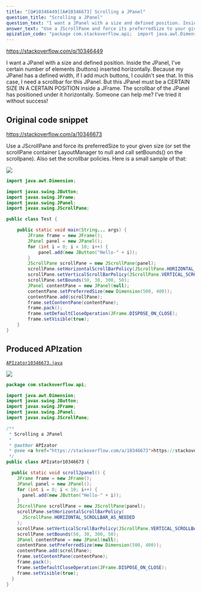 ```yaml
---
title: "[Q#10346449][A#10346673] Scrolling a JPanel"
question_title: "Scrolling a JPanel"
question_text: "I want a JPanel with a size and defined position. Inside the JPanel, I've certain number of elements (buttons) inserted horizontally. Because my JPanel has a defined width, if I add much buttons, I couldn't see that. In this case, I need a scrollbar for this JPanel. But this JPanel must be a CERTAIN SIZE IN A CERTAIN POSITION inside a JFrame. The scrollbar of the JPanel has positioned under it horizontally. Someone can help me? I've tried it without success!"
answer_text: "Use a JScrollPane and force its preferredSize to your given size (or set the scrollPane container LayoutManager to null and call setBounds() on the scrollpane). Also set the scrollbar policies. Here is a small sample of that:"
apization_code: "package com.stackoverflow.api;  import java.awt.Dimension; import javax.swing.JButton; import javax.swing.JFrame; import javax.swing.JPanel; import javax.swing.JScrollPane;  /**  * Scrolling a JPanel  *  * @author APIzator  * @see <a href=\"https://stackoverflow.com/a/10346673\">https://stackoverflow.com/a/10346673</a>  */ public class APIzator10346673 {    public static void scrollJpanel() {     JFrame frame = new JFrame();     JPanel panel = new JPanel();     for (int i = 0; i < 10; i++) {       panel.add(new JButton(\"Hello-\" + i));     }     JScrollPane scrollPane = new JScrollPane(panel);     scrollPane.setHorizontalScrollBarPolicy(       JScrollPane.HORIZONTAL_SCROLLBAR_AS_NEEDED     );     scrollPane.setVerticalScrollBarPolicy(JScrollPane.VERTICAL_SCROLLBAR_NEVER);     scrollPane.setBounds(50, 30, 300, 50);     JPanel contentPane = new JPanel(null);     contentPane.setPreferredSize(new Dimension(500, 400));     contentPane.add(scrollPane);     frame.setContentPane(contentPane);     frame.pack();     frame.setDefaultCloseOperation(JFrame.DISPOSE_ON_CLOSE);     frame.setVisible(true);   } }"
---
```


https://stackoverflow.com/q/10346449

I want a JPanel with a size and defined position. Inside the JPanel, I&#x27;ve certain number of elements (buttons) inserted horizontally. Because my JPanel has a defined width, if I add much buttons, I couldn&#x27;t see that. In this case, I need a scrollbar for this JPanel. But this JPanel must be a CERTAIN SIZE IN A CERTAIN POSITION inside a JFrame. The scrollbar of the JPanel has positioned under it horizontally. Someone can help me? I&#x27;ve tried it without success!



## Original code snippet

https://stackoverflow.com/a/10346673

Use a JScrollPane and force its preferredSize to your given size (or set the scrollPane container LayoutManager to null and call setBounds() on the scrollpane). Also set the scrollbar policies. Here is a small sample of that:

<div class="code-logo"><img src="/stackoverflow.png" /></div>

```java
import java.awt.Dimension;

import javax.swing.JButton;
import javax.swing.JFrame;
import javax.swing.JPanel;
import javax.swing.JScrollPane;

public class Test {

    public static void main(String... args) {
        JFrame frame = new JFrame();
        JPanel panel = new JPanel();
        for (int i = 0; i < 10; i++) {
            panel.add(new JButton("Hello-" + i));
        }
        JScrollPane scrollPane = new JScrollPane(panel);
        scrollPane.setHorizontalScrollBarPolicy(JScrollPane.HORIZONTAL_SCROLLBAR_AS_NEEDED);
        scrollPane.setVerticalScrollBarPolicy(JScrollPane.VERTICAL_SCROLLBAR_NEVER);
        scrollPane.setBounds(50, 30, 300, 50);
        JPanel contentPane = new JPanel(null);
        contentPane.setPreferredSize(new Dimension(500, 400));
        contentPane.add(scrollPane);
        frame.setContentPane(contentPane);
        frame.pack();
        frame.setDefaultCloseOperation(JFrame.DISPOSE_ON_CLOSE);
        frame.setVisible(true);
    }
}
```

## Produced APIzation

[`APIzator10346673.java`](https://github.com/pasqualesalza/apization-temp-data/raw/master/search/APIzator10346673.java)

<div class="code-logo"><img src="/apizator.png" /></div>

```java
package com.stackoverflow.api;

import java.awt.Dimension;
import javax.swing.JButton;
import javax.swing.JFrame;
import javax.swing.JPanel;
import javax.swing.JScrollPane;

/**
 * Scrolling a JPanel
 *
 * @author APIzator
 * @see <a href="https://stackoverflow.com/a/10346673">https://stackoverflow.com/a/10346673</a>
 */
public class APIzator10346673 {

  public static void scrollJpanel() {
    JFrame frame = new JFrame();
    JPanel panel = new JPanel();
    for (int i = 0; i < 10; i++) {
      panel.add(new JButton("Hello-" + i));
    }
    JScrollPane scrollPane = new JScrollPane(panel);
    scrollPane.setHorizontalScrollBarPolicy(
      JScrollPane.HORIZONTAL_SCROLLBAR_AS_NEEDED
    );
    scrollPane.setVerticalScrollBarPolicy(JScrollPane.VERTICAL_SCROLLBAR_NEVER);
    scrollPane.setBounds(50, 30, 300, 50);
    JPanel contentPane = new JPanel(null);
    contentPane.setPreferredSize(new Dimension(500, 400));
    contentPane.add(scrollPane);
    frame.setContentPane(contentPane);
    frame.pack();
    frame.setDefaultCloseOperation(JFrame.DISPOSE_ON_CLOSE);
    frame.setVisible(true);
  }
}

```